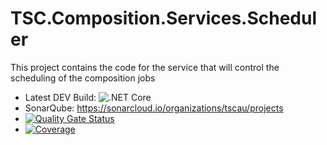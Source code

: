 # TSC.Composition.Services.Scheduler
This project contains the code for the service that will control the scheduling of the composition jobs

- Latest DEV Build: ![.NET Core](https://github.com/tscau/TSC.Composition.Services.Scheduler/workflows/.NET%20Core/badge.svg)
- SonarQube: https://sonarcloud.io/organizations/tscau/projects
- [![Quality Gate Status](https://sonarcloud.io/api/project_badges/measure?project=tscau_TSC.Composition.Services.Scheduler&metric=alert_status)](https://sonarcloud.io/dashboard?id=tscau_TSC.Composition.Services.Scheduler)
- [![Coverage](https://sonarcloud.io/api/project_badges/measure?project=tscau_TSC.Composition.Services.Scheduler&metric=coverage)](https://sonarcloud.io/dashboard?id=tscau_TSC.Composition.Services.Scheduler)
